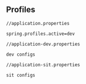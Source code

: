 ## Profiles
```properties
//application.properties

spring.profiles.active=dev
```

```properties
//application-dev.properties

dev configs
```

```properties
//application-sit.properties

sit configs
```